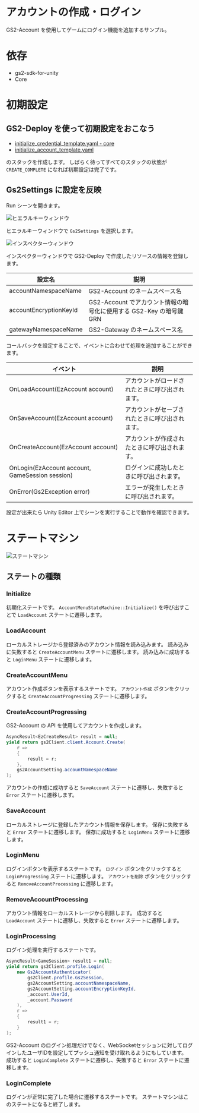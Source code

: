# アカウントの作成・ログイン

GS2-Account を使用してゲームにログイン機能を追加するサンプル。

# 依存

- gs2-sdk-for-unity
- Core

# 初期設定

## GS2-Deploy を使って初期設定をおこなう

- [initialize_credential_template.yaml - core](../core/initialize_credential_template.yaml)
- [initialize_account_template.yaml](initialize_account_template.yaml)

のスタックを作成します。
しばらく待ってすべてのスタックの状態が `CREATE_COMPLETE` になれば初期設定は完了です。

## Gs2Settings に設定を反映

Run シーンを開きます。

![ヒエラルキーウィンドウ](Docs/image-0001.jpg)

ヒエラルキーウィンドウで `Gs2Settings` を選択します。

![インスペクターウィンドウ](Docs/image-0002.jpg)

インスペクターウィンドウで GS2-Deploy で作成したリソースの情報を登録します。

| 設定名 | 説明 |
---------|------
| accountNamespaceName | GS2-Account のネームスペース名 |
| accountEncryptionKeyId | GS2-Account でアカウント情報の暗号化に使用する GS2-Key の暗号鍵GRN |
| gatewayNamespaceName | GS2-Gateway のネームスペース名 |

コールバックを設定することで、イベントに合わせて処理を追加することができます。

| イベント | 説明 |
---------|------
| OnLoadAccount(EzAccount account) | アカウントがロードされたときに呼び出されます。 |
| OnSaveAccount(EzAccount account) | アカウントがセーブされたときに呼び出されます。 |
| OnCreateAccount(EzAccount account) | アカウントが作成されたときに呼び出されます。 |
| OnLogin(EzAccount account, GameSession session) | ログインに成功したときに呼び出されます。 |
| OnError(Gs2Exception error) | エラーが発生したときに呼び出されます。 |

設定が出来たら Unity Editor 上でシーンを実行することで動作を確認できます。

# ステートマシン

![ステートマシン](Docs/state_machine.jpg)

## ステートの種類

### Initialize

初期化ステートです。
`AccountMenuStateMachine::Initialize()` を呼び出すことで `LoadAccount` ステートに遷移します。

### LoadAccount

ローカルストレージから登録済みのアカウント情報を読み込みます。
読み込みに失敗すると `CreateAccountMenu` ステートに遷移します。
読み込みに成功すると `LoginMenu` ステートに遷移します。

### CreateAccountMenu

アカウント作成ボタンを表示するステートです。
`アカウント作成` ボタンをクリックすると `CreateAccountProgressing` ステートに遷移します。

### CreateAccountProgressing

GS2-Account の API を使用してアカウントを作成します。

```csharp
AsyncResult<EzCreateResult> result = null;
yield return gs2Client.client.Account.Create(
    r =>
    {
        result = r;
    },
    gs2AccountSetting.accountNamespaceName
);
```

アカウントの作成に成功すると `SaveAccount` ステートに遷移し、失敗すると `Error` ステートに遷移します。

### SaveAccount

ローカルストレージに登録したアカウント情報を保存します。
保存に失敗すると `Error` ステートに遷移します。
保存に成功すると `LoginMenu` ステートに遷移します。

### LoginMenu

ログインボタンを表示するステートです。
`ログイン` ボタンをクリックすると `LoginProgressing` ステートに遷移します。
`アカウントを削除` ボタンをクリックすると `RemoveAccountProcessing` に遷移します。

### RemoveAccountProcessing

アカウント情報をローカルストレージから削除します。
成功すると `LoadAccount` ステートに遷移し、失敗すると `Error` ステートに遷移します。

### LoginProcessing

ログイン処理を実行するステートです。

```csharp
AsyncResult<GameSession> result1 = null;
yield return gs2Client.profile.Login(
    new Gs2AccountAuthenticator(
        gs2Client.profile.Gs2Session,
        gs2AccountSetting.accountNamespaceName,
        gs2AccountSetting.accountEncryptionKeyId,
        _account.UserId,
        _account.Password
    ),
    r =>
    {
        result1 = r;
    }
);
```

GS2-Account のログイン処理だけでなく、WebSocketセッションに対してログインしたユーザIDを設定してプッシュ通知を受け取れるようにもしています。
成功すると `LoginComplete` ステートに遷移し、失敗すると `Error` ステートに遷移します。

### LoginComplete

ログインが正常に完了した場合に遷移するステートです。
ステートマシンはこのステートになると終了します。
